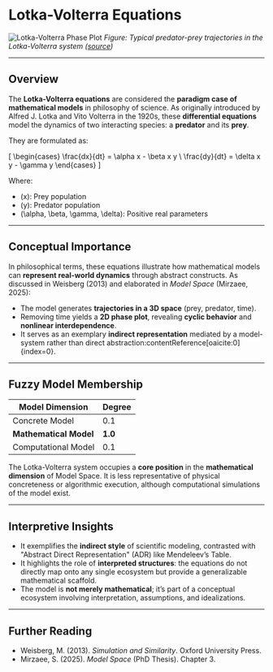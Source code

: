 # Lotka-Volterra Equations

![Lotka-Volterra Phase Plot](https://upload.wikimedia.org/wikipedia/commons/thumb/7/7c/LotkaVolterra_Dynamics.png/500px-LotkaVolterra_Dynamics.png)
*Figure: Typical predator-prey trajectories in the Lotka-Volterra system ([source](https://en.wikipedia.org/wiki/Lotka–Volterra_equations))*

---

## Overview

The **Lotka-Volterra equations** are considered the **paradigm case of mathematical models** in philosophy of science. As originally introduced by Alfred J. Lotka and Vito Volterra in the 1920s, these **differential equations** model the dynamics of two interacting species: a **predator** and its **prey**.

They are formulated as:

\[
\begin{cases}
\frac{dx}{dt} = \alpha x - \beta x y \\
\frac{dy}{dt} = \delta x y - \gamma y
\end{cases}
\]

Where:

- \(x\): Prey population  
- \(y\): Predator population  
- \(\alpha, \beta, \gamma, \delta\): Positive real parameters

---

## Conceptual Importance

In philosophical terms, these equations illustrate how mathematical models can **represent real-world dynamics** through abstract constructs. As discussed in Weisberg (2013) and elaborated in *Model Space* (Mirzaee, 2025):

- The model generates **trajectories in a 3D space** (prey, predator, time).
- Removing time yields a **2D phase plot**, revealing **cyclic behavior** and **nonlinear interdependence**.
- It serves as an exemplary **indirect representation** mediated by a model-system rather than direct abstraction:contentReference[oaicite:0]{index=0}.

---

## Fuzzy Model Membership

| Model Dimension          | Degree |
|--------------------------|--------|
| Concrete Model           | 0.1    |
| **Mathematical Model**   | **1.0** |
| Computational Model      | 0.1    |

The Lotka-Volterra system occupies a **core position** in the **mathematical dimension** of Model Space. It is less representative of physical concreteness or algorithmic execution, although computational simulations of the model exist.

---

## Interpretive Insights

- It exemplifies the **indirect style** of scientific modeling, contrasted with "Abstract Direct Representation" (ADR) like Mendeleev’s Table.
- It highlights the role of **interpreted structures**: the equations do not directly map onto any single ecosystem but provide a generalizable mathematical scaffold.
- The model is **not merely mathematical**; it’s part of a conceptual ecosystem involving interpretation, assumptions, and idealizations.

---

## Further Reading

- Weisberg, M. (2013). *Simulation and Similarity*. Oxford University Press.
- Mirzaee, S. (2025). *Model Space* (PhD Thesis). Chapter 3.

